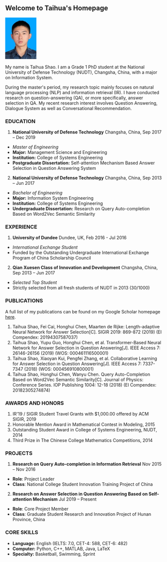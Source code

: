 ## Welcome to Taihua's Homepage

![](shao.JPG)

My name is Taihua Shao. I am a Grade 1 PhD student at the National University of Defense Technology (NUDT), Changsha, China, with a major on Information System.

During the master's period, my research topic mainly focuses on natural language processing (NLP) and information retrieval (IR). I have conducted research on question-answering (QA), or more specifically, answer selection in QA. My recent research interest involves Question Answering, Dialogue System as well as Conversational Recommendation.



### EDUCATION


1. **National University of Defense Technology**  Changsha, China, Sep 2017 – Dec 2019
- _Master of Engineering_
- **Major:** Management Science and Engineering
- **Institution:** College of Systems Engineering
- **Postgraduate Dissertation:** Self-attention Mechanism Based Answer Selection in Question Answering System

2. **National University of Defense Technology**  Changsha, China, Sep 2013 – Jun 2017
- _Bachelor of Engineering_
- **Major:** Information System Engineering
- **Institution:** College of Systems Engineering
- **Undergraduate Dissertation:** Research on Query Auto-completion Based on Word2Vec Semantic Similarity


### EXPERIENCE


1. **University of Dundee**  Dundee, UK, Feb 2016 - Jul 2016
- _International Exchange Student_
- Funded by the Outstanding Undergraduate International Exchange Program of China Scholarship Council 

2. **Qian Xuesen Class of Innovation and Development**  Changsha, China, Sep 2013 – Jun 2017
- _Selected Top Student_
- Strictly selected from all fresh students of NUDT in 2013 (30/1000)


### PUBLICATIONS

A full list of my publications can be found on my Google Scholar homepage [here](https://scholar.google.com.hk/citations?hl=zh-CN&pli=1&user=WAxqU1MAAAAJ).

1. Taihua Shao, Fei Cai, Honghui Chen, Maarten de Rijke: Length-adaptive Neural Network for Answer Selection[C]. SIGIR 2019: 869-872 (2019) (EI Compendex: 20194307587037)
2. Taihua Shao, Yupu Guo, Honghui Chen, et al. Transformer-Based Neural Network for Answer Selection in Question Answering[J]. IEEE Access 7: 26146-26156 (2019) (WOS: 000461116500001)
3. Taihua Shao, Xiaoyan Kui, Pengfei Zhang, et al. Collaborative Learning for Answer Selection in Question Answering[J]. IEEE Access 7: 7337-7347 (2018) (WOS: 000456910800001)
4. Taihua Shao, Honghui Chen, Wanyu Chen. Query Auto-Completion Based on Word2Vec Semantic Similarity[C]. Journal of Physics: Conference Series. IOP Publishing 1004: 12-18 (2018) (EI Compendex: 20182305274874)



### AWARDS AND HONORS


1. IR'19 / SIGIR Student Travel Grants with $1,000.00 offered by ACM SIGIR, 2019
2. Honorable Mention Award in Mathematical Contest in Modeling, 2015
3. Outstanding Student Award in College of Systems Engineering, NUDT, 2014
4. Third Prize in The Chinese College Mathematics Competitions, 2014



### PROJECTS


1. **Research on Query Auto-completion in Information Retrieval**	Nov 2015 – Nov 2016
- **Role**: Project Leader
- **Class**: National College Student Innovation Training Project of China

2. **Research on Answer Selection in Question Answering Based on Self-attention Mechanism**	Jul 2019 – Present
- **Role**: Core Project Member
- **Class**: Graduate Student Research and Innovation Project of Hunan Province, China



### CORE SKILLS


- **Language:** English (IELTS: 7.0, CET-4: 588, CET-6: 482)
- **Computer:** Python, C++, MATLAB, Java, LaTeX
- **Specialty:** Basketball, Swimming, Sprint

